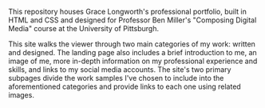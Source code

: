 This repository houses Grace Longworth's professional portfolio, built in HTML and CSS and designed for Professor Ben Miller's "Composing Digital Media" course at the University of Pittsburgh. 

This site walks the viewer through two main categories of my work: written and designed. The landing page also includes a brief introduction to me, an image of me, more in-depth information on my professional experience and skills, and links to my social media accounts. The site's two primary subpages divide the work samples I've chosen to include into the aforementioned categories and provide links to each one using related images.